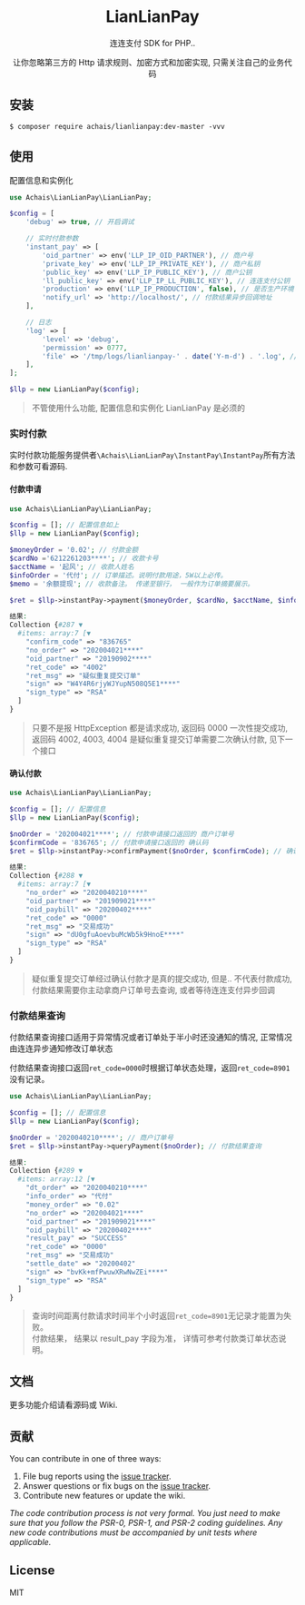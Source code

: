<h1 align="center"> LianLianPay </h1>

<p align="center"> 连连支付 SDK for PHP..</p>

<p align="center"> 让你忽略第三方的 Http 请求规则、加密方式和加密实现, 只需关注自己的业务代码</p>



## 安装

```shell
$ composer require achais/lianlianpay:dev-master -vvv
```

## 使用
配置信息和实例化
```php
use Achais\LianLianPay\LianLianPay;

$config = [
    'debug' => true, // 开启调试

    // 实时付款参数
    'instant_pay' => [
        'oid_partner' => env('LLP_IP_OID_PARTNER'), // 商户号
        'private_key' => env('LLP_IP_PRIVATE_KEY'), // 商户私钥
        'public_key' => env('LLP_IP_PUBLIC_KEY'), // 商户公钥
        'll_public_key' => env('LLP_IP_LL_PUBLIC_KEY'), // 连连支付公钥
        'production' => env('LLP_IP_PRODUCTION', false), // 是否生产环境
        'notify_url' => 'http://localhost/', // 付款结果异步回调地址
    ],

    // 日志
    'log' => [
        'level' => 'debug',
        'permission' => 0777,
        'file' => '/tmp/logs/lianlianpay-' . date('Y-m-d') . '.log', // 日志文件, 你可以自定义
    ],
];

$llp = new LianLianPay($config);
```
> 不管使用什么功能, 配置信息和实例化 LianLianPay 是必须的

### 实时付款

实时付款功能服务提供者`\Achais\LianLianPay\InstantPay\InstantPay`所有方法和参数可看源码.

#### 付款申请
```php
use Achais\LianLianPay\LianLianPay;

$config = []; // 配置信息如上
$llp = new LianLianPay($config);

$moneyOrder = '0.02'; // 付款金额
$cardNo ='6212261203****'; // 收款卡号
$acctName = '起风'; // 收款人姓名
$infoOrder = '代付'; // 订单描述。说明付款用途，5W以上必传。
$memo = '余额提现'; // 收款备注。 传递至银行， 一般作为订单摘要展示。

$ret = $llp->instantPay->payment($moneyOrder, $cardNo, $acctName, $infoOrder, $memo); // 付款申请

结果:
Collection {#287 ▼
  #items: array:7 [▼
    "confirm_code" => "836765"
    "no_order" => "202004021****"
    "oid_partner" => "20190902****"
    "ret_code" => "4002"
    "ret_msg" => "疑似重复提交订单"
    "sign" => "W4Y4R6rjyWJYupN508Q5E1****"
    "sign_type" => "RSA"
  ]
}
```
> 只要不是报 HttpException 都是请求成功, 返回码 0000 一次性提交成功, 返回码 4002, 4003, 4004 是疑似重复提交订单需要二次确认付款, 见下一个接口

#### 确认付款
```php
use Achais\LianLianPay\LianLianPay;

$config = []; // 配置信息
$llp = new LianLianPay($config);

$noOrder = '202004021****'; // 付款申请接口返回的 商户订单号
$confirmCode = '836765'; // 付款申请接口返回的 确认码
$ret = $llp->instantPay->confirmPayment($noOrder, $confirmCode); // 确认付款

结果:
Collection {#288 ▼
  #items: array:7 [▼
    "no_order" => "2020040210****"
    "oid_partner" => "201909021****"
    "oid_paybill" => "20200402****"
    "ret_code" => "0000"
    "ret_msg" => "交易成功"
    "sign" => "dU0gfuAoevbuMcWb5k9HnoE****"
    "sign_type" => "RSA"
  ]
}

```
> 疑似重复提交订单经过确认付款才是真的提交成功, 但是.. 不代表付款成功, 付款结果需要你主动拿商户订单号去查询, 或者等待连连支付异步回调

### 付款结果查询
付款结果查询接口适用于异常情况或者订单处于半小时还没通知的情况, 正常情况由连连异步通知修改订单状态

付款结果查询接口返回`ret_code=0000`时根据订单状态处理，返回`ret_code=8901`没有记录。

```php
use Achais\LianLianPay\LianLianPay;

$config = []; // 配置信息
$llp = new LianLianPay($config);

$noOrder = '2020040210****'; // 商户订单号
$ret = $llp->instantPay->queryPayment($noOrder); // 付款结果查询

结果:
Collection {#289 ▼
  #items: array:12 [▼
    "dt_order" => "2020040210****"
    "info_order" => "代付"
    "money_order" => "0.02"
    "no_order" => "202004021****"
    "oid_partner" => "201909021****"
    "oid_paybill" => "20200402****"
    "result_pay" => "SUCCESS"
    "ret_code" => "0000"
    "ret_msg" => "交易成功"
    "settle_date" => "20200402"
    "sign" => "bvKk+mfPwuwXRwNwZEi****"
    "sign_type" => "RSA"
  ]
}
```
> 查询时间距离付款请求时间半个小时返回`ret_code=8901`无记录才能置为失败。  
> 付款结果， 结果以 result_pay 字段为准， 详情可参考付款类订单状态说明。

## 文档

更多功能介绍请看源码或 Wiki.

## 贡献

You can contribute in one of three ways:

1. File bug reports using the [issue tracker](https://github.com/achais/lianlianpay/issues).
2. Answer questions or fix bugs on the [issue tracker](https://github.com/achais/lianlianpay/issues).
3. Contribute new features or update the wiki.

_The code contribution process is not very formal. You just need to make sure that you follow the PSR-0, PSR-1, and PSR-2 coding guidelines. Any new code contributions must be accompanied by unit tests where applicable._

## License

MIT
